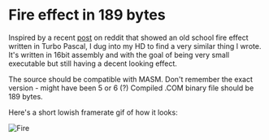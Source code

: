 # Fire effect in 189 bytes

Inspired by a recent [post](https://www.reddit.com/r/programming/comments/9o6f91/old_school_vga_fire_animation_using_turbo_pascal/) on reddit that showed
an old school fire effect written in Turbo Pascal, I dug into my HD to find a very similar thing I wrote.
It's written in 16bit assembly and with the goal of being very small executable but still having a decent looking effect.

The source should be compatible with MASM. Don't remember the exact version - might have been 5 or 6 (?)
Compiled .COM binary file should be 189 bytes.

Here's a short lowish framerate gif of how it looks:

![Fire](screenshots/fire.gif?raw=true)